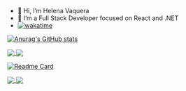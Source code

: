- 👋 Hi, I’m Helena Vaquera
- 👀 I’m a Full Stack Developer focused on React and .NET
- [![wakatime](https://wakatime.com/badge/user/bb9daed1-2495-405d-99e2-908b672eb88a.svg)](https://wakatime.com/@bb9daed1-2495-405d-99e2-908b672eb88a)

[![Anurag's GitHub stats](https://github-readme-stats.vercel.app/api?username=helenalvp&theme=dark&show_icons=tru)](https://github.com/anuraghazra/github-readme-stats)

<a href="https://github.com/anuraghazra/github-readme-stats">
  <img align="center" src="https://github-readme-stats.vercel.app/api/wakatime?username=helenalvp&layout=compact" />
</a>
<a href="https://github.com/anuraghazra/github-readme-stats">
  <img align="center" src="https://github-readme-stats.vercel.app/api/top-langs/?username=helenalvp&layout=compact" />
</a>





[![Readme Card](https://github-readme-stats.vercel.app/api/pin/?username=helenalvp&repo=cart-checker)](https://github.com/anuraghazra/github-readme-stats)

<a href="https://github.com/anuraghazra/github-readme-stats">
  <img align="center" src="https://github-readme-stats.vercel.app/api/pin/?username=helenalvp&repo=cart-checker" />
</a>
<a href="https://github.com/anuraghazra/convoychat">
  <img align="center" src="https://github-readme-stats.vercel.app/api/pin/?username=helenalvp&repo=cart-checker" />
</a>




